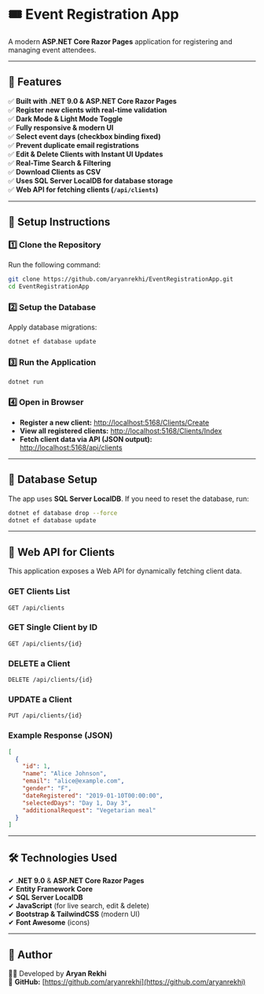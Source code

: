 # 🎟️ Event Registration App

A modern **ASP.NET Core Razor Pages** application for registering and managing event attendees.

---

## 🚀 Features
✅ **Built with .NET 9.0 & ASP.NET Core Razor Pages**  
✅ **Register new clients with real-time validation**  
✅ **Dark Mode & Light Mode Toggle**  
✅ **Fully responsive & modern UI**  
✅ **Select event days (checkbox binding fixed)**  
✅ **Prevent duplicate email registrations**  
✅ **Edit & Delete Clients with Instant UI Updates**  
✅ **Real-Time Search & Filtering**  
✅ **Download Clients as CSV**  
✅ **Uses SQL Server LocalDB for database storage**  
✅ **Web API for fetching clients (`/api/clients`)**  

---

## 📌 Setup Instructions

### **1️⃣ Clone the Repository**
Run the following command:
```sh
git clone https://github.com/aryanrekhi/EventRegistrationApp.git
cd EventRegistrationApp
```

### **2️⃣ Setup the Database**
Apply database migrations:
```sh
dotnet ef database update
```

### **3️⃣ Run the Application**
```sh
dotnet run
```

### **4️⃣ Open in Browser**
- **Register a new client:** [http://localhost:5168/Clients/Create](http://localhost:5168/Clients/Create)  
- **View all registered clients:** [http://localhost:5168/Clients/Index](http://localhost:5168/Clients/Index)  
- **Fetch client data via API (JSON output):** [http://localhost:5168/api/clients](http://localhost:5168/api/clients)  

---

## 🔹 **Database Setup**
The app uses **SQL Server LocalDB**. If you need to reset the database, run:
```sh
dotnet ef database drop --force
dotnet ef database update
```

---

## 🔹 **Web API for Clients**
This application exposes a Web API for dynamically fetching client data.

### **GET Clients List**
```http
GET /api/clients
```

### **GET Single Client by ID**
```http
GET /api/clients/{id}
```

### **DELETE a Client**
```http
DELETE /api/clients/{id}
```

### **UPDATE a Client**
```http
PUT /api/clients/{id}
```

### **Example Response (JSON)**
```json
[
  {
    "id": 1,
    "name": "Alice Johnson",
    "email": "alice@example.com",
    "gender": "F",
    "dateRegistered": "2019-01-10T00:00:00",
    "selectedDays": "Day 1, Day 3",
    "additionalRequest": "Vegetarian meal"
  }
]
```

---

## 🛠️ **Technologies Used**
✔ **.NET 9.0** & **ASP.NET Core Razor Pages**  
✔ **Entity Framework Core**  
✔ **SQL Server LocalDB**  
✔ **JavaScript** (for live search, edit & delete)  
✔ **Bootstrap & TailwindCSS** (modern UI)  
✔ **Font Awesome** (icons)  

---

## 🎯 **Author**
👨‍💻 Developed by **Aryan Rekhi**  
🔗 **GitHub:** [https://github.com/aryanrekhi](https://github.com/aryanrekhi)  
